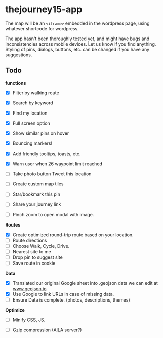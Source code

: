 # thejourney15-app


The map will be an `<iframe>` embedded in the wordpress page, using whatever shortcode for wordpress. 

The app hasn't been thoroughly tested yet, and might have bugs and inconsistencies across mobile devices. Let us know if you find anything. Styling of pins, dialogs, buttons, etc. can be changed if you have any suggestions. 


Todo
---

**functions**

- [x] Filter by walking route
- [x] Search by keyword
- [x] Find my location
- [x] Full screen option
- [x] Show similar pins on hover
- [x] Bouncing markers!
- [x] Add friendly tooltips, toasts, etc.
- [x] Warn user when 26 waypoint limit reached
- [ ] ~~Take photo button~~ Tweet this location
- [ ] Create custom map tiles
- [ ] Star/bookmark this pin
- [ ] Share your journey link
- [ ] Pinch zoom to open modal with image.


**Routes**

- [x] Create optimized round-trip route based on your location.
- [ ] Route directions
- [ ] Choose Walk, Cycle, Drive.
- [ ] Nearest site to me
- [ ] Drop pin to suggest site
- [ ] Save route in cookie

**Data**

- [x] Translated our original Google sheet into .geojson data we can edit at www.geojson.io
- [x] Use Google to link URLs in case of missing data.
- [ ] Ensure Data is complete. (photos, descriptions, themes)

**Optimize**

- [ ] Minify CSS, JS.
- [ ] Gzip compression (AILA server?)

